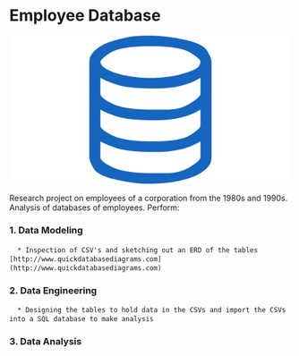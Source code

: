 # Employee Database

![sql.png](sql.png)

Research project on employees of a corporation from the 1980s and 1990s. 
Analysis of databases of employees.
Perform: 

###  1. Data Modeling
      * Inspection of CSV's and sketching out an ERD of the tables [http://www.quickdatabasediagrams.com](http://www.quickdatabasediagrams.com)   
###  2. Data Engineering
      * Designing the tables to hold data in the CSVs and import the CSVs into a SQL database to make analysis
###  3. Data Analysis

